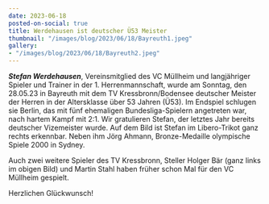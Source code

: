 ```yaml
---
date: 2023-06-18
posted-on-social: true
title: Werdehausen ist deutscher Ü53 Meister
thumbnail: "/images/blog/2023/06/18/Bayreuth1.jpeg"
gallery:
- "/images/blog/2023/06/18/Bayreuth2.jpeg"
---
```

_**Stefan Werdehausen**_, Vereinsmitglied des VC Müllheim und langjähriger Spieler und Trainer in der 1. Herrenmannschaft, wurde am Sonntag, den 28.05.23 in Bayreuth mit dem TV Kressbronn/Bodensee deutscher Meister der Herren in der Altersklasse über 53 Jahren (Ü53). Im Endspiel schlugen sie Berlin, das mit fünf ehemaligen Bundesliga-Spielern angetreten war, nach hartem Kampf mit 2:1. Wir gratulieren Stefan, der letztes Jahr bereits deutscher Vizemeister wurde. Auf dem Bild ist Stefan im Libero-Trikot ganz rechts erkennbar. Neben ihm Jörg Ahmann,  Bronze-Medaille olympische Spiele 2000 in Sydney.

Auch zwei weitere Spieler des TV Kressbronn, Steller Holger Bär (ganz links im obigen Bild) und Martin Stahl haben früher schon Mal für den VC Müllheim gespielt.

Herzlichen Glückwunsch!